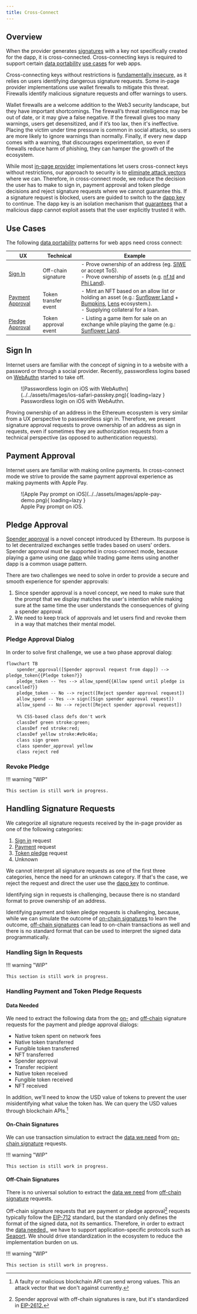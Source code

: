 ```yaml
---
title: Cross-Connect
---
```


## Overview

When the provider generates [signatures](./in-page-provider.md#signatures) with
a key not specifically created for the dapp, it is cross-connected.
Cross-connecting keys is required to support certain [data
portability](./in-page-provider.md#data-portability) [use cases](#use-cases) for
web apps.

Cross-connecting keys without restrictions is [fundamentally
insecure,](./in-page-provider.md#data-portability) as it relies on users
identifying dangerous signature requests. Some in-page provider implementations
use wallet firewalls to mitigate this threat. Firewalls identify malicious
signature requests and offer warnings to users.

Wallet firewalls are a welcome addition to the Web3 security landscape, but they
have important shortcomings. The firewall’s threat intelligence may be out of
date, or it may give a false negative. If the firewall gives too many warnings,
users get desensitized, and if it’s too lax, then it's ineffective. Placing the
victim under time pressure is common in social attacks, so users are more likely
to ignore warnings than normally. Finally, if every new dapp comes with a
warning, that discourages experimentation, so even if firewalls reduce harm of
phishing, they can hamper the growth of the ecosystem.

While most [in-page provider](./in-page-provider.md) implementations let users
cross-connect keys without restrictions, our approach to security is to
[eliminate attack vectors](./security-model.md#deception-mitigation) where we
can.  Therefore, in cross-connect mode, we reduce the decision the user has to
make to sign in, payment approval and token pledge decisions and reject
signature requests where we cannot guarantee this. If a signature request is
blocked, users are guided to switch to the [dapp key](./dapp-keys.md) to
continue. The dapp key is an isolation mechanism that
[guarantees](./dapp-keys.md#automatic-signature-approval) that a malicious dapp
cannot exploit assets that the user explicitly trusted it with.

## Use Cases

The following [data portability](./in-page-provider.md#data-portability)
patterns for web apps need cross connect:

| UX                                    | Technical            | Example                                                                                                                                                                                                                             |
|---------------------------------------|----------------------|-------------------------------------------------------------------------------------------------------------------------------------------------------------------------------------------------------------------------------------|
| [Sign In](#sign-in)                   | Off-chain signature  | - Prove ownership of an address (eg. [SIWE](https://eips.ethereum.org/EIPS/eip-4361) or accept ToS). <br/> - Prove ownership of assets (e.g. [nf.td](https://nf.td/) and [Phi Land](https://philand.xyz/)).                         |
| [Payment Approval](#payment-approval) | Token transfer event | - Mint an NFT based on an allow list or holding an asset (e.g.: [Sunflower Land](https://sunflower-land.com/) + [Bumpkins](https://bumpkins.io/), [Lens](https://www.lens.xyz/) ecosystem.).<br/>- Supplying collateral for a loan. |
| [Pledge Approval](#pledge-approval)   | Token approval event | - Listing a game item for sale on an exchange while playing the game (e.g.: [Sunflower Land](https://sunflower-land.com/).                                                                                                                                                             |

## Sign In

Internet users are familiar with the concept of signing in to a website with
a password or through a social provider. Recently, passwordless logins based on
[WebAuthn](https://developer.mozilla.org/en-US/docs/Web/API/Web_Authentication_API)
started to take off. 

<figure markdown>
![Passwordless login on iOS with WebAuthn](../../assets/images/ios-safari-passkey.png){ loading=lazy }
<figcaption>
Passwordless login on iOS with WebAuthn.
</figcaption>
</figure>

Proving ownership of an address in the Ethereum ecosystem is very similar from a
UX perspective to passwordless sign in. Therefore, we present signature approval
requests to prove ownership of an address as sign in requests, even if sometimes
they are authorization requests from a technical perspective (as opposed to
authentication requests).

## Payment Approval

Internet users are familiar with making online payments. In cross-connect mode
we strive to provide the same payment approval experience as making payments
with Apple Pay.

<figure markdown>
![Apple Pay prompt on iOS](../../assets/images/apple-pay-demo.png){ loading=lazy }
<figcaption>
Apple Pay prompt on iOS.
</figcaption>
</figure>

## Pledge Approval

[Spender approval](./in-page-provider.md#spender-approvals) is a novel concept
introduced by Ethereum. Its purpose is to let decentralized exchanges settle
trades based on users' orders. Spender approval must be supported in
cross-connect mode, because playing a game using one
[dapp](./dapp-keys.md#what-is-a-dapp) while trading game items using another
dapp is a common usage pattern.

There are two challenges we need to solve in order to provide a secure and
smooth experience for spender approvals:

1. Since spender approval is a novel concept, we need to make sure that the
   prompt that we display matches the user's intention while making sure at the
   same time the user understands the consequences of giving a spender approval.
2. We need to keep track of approvals and let users find and revoke them in a
   way that matches their mental model.

### Pledge Approval Dialog

In order to solve first challenge, we use a two phase approval dialog:

```mermaid
flowchart TB
    spender_approval([Spender approval request from dapp]) -->  pledge_token{{Pledge token?}}
    pledge_token -- Yes --> allow_spend{{Allow spend until pledge is cancelled?}}
    pledge_token -- No --> reject([Reject spender approval request])
    allow_spend -- Yes --> sign([Sign spender approval request])
    allow_spend -- No --> reject([Reject spender approval request])
    
    %% CSS-based class defs don't work
    classDef green stroke:green;
    classDef red stroke:red;
    classDef yellow stroke:#e9c46a;
    class sign green
    class spender_approval yellow
    class reject red
```

### Revoke Pledge

!!! warning "WIP"

    This section is still work in progress.

## Handling Signature Requests

We categorize all signature requests received by the in-page provider as one of
the following categories:

1. [Sign in](#sign-in) request
2. [Payment](#payment-approval) request
3. [Token pledge](#pledge-approval) request
4. Unknown

We cannot interpret all signature requests as one of the first three categories,
hence the need for an unknown category. If that's the case, we reject the
request and direct the user use the [dapp key](./dapp-keys.md) to continue.

Identifying sign in requests is challenging, because there is no standard format
to prove ownership of an address.

Identifying payment and token pledge requests is challenging, because, while we
can simulate the outcome of [on-chain
signatures](./in-page-provider.md#on-chain-signatures) to learn the outcome,
[off-chain signatures](./in-page-provider.md#off-chain-signatures) can lead to
on-chain transactions as well and there is no standard format that can be used
to interpret the signed data programmatically.

### Handling Sign In Requests

!!! warning "WIP"

    This section is still work in progress.

### Handling Payment and Token Pledge Requests

#### Data Needed

We need to extract the following data from the
[on-](./in-page-provider.md#on-chain-signatures) and
[off-chain](./in-page-provider.md#off-chain-signatures) signature requests for
the payment and pledge approval dialogs:

- Native token spent on network fees
- Native token transferred
- Fungible token transferred
- NFT transferred
- Spender approval
- Transfer recipient
- Native token received             
- Fungible token received
- NFT received

In addition, we'll need to know the USD value of tokens to prevent the user
misidentifying what value the token has. We can query the USD values through
blockchain APIs.[^10] 

#### On-Chain Signatures

We can use transaction simulation to extract the [data we need](#data-needed)
from [on-chain signature](./in-page-provider.md#on-chain-signatures) requests.

!!! warning "WIP"

    This section is still work in progress.

#### Off-Chain Signatures

There is no universal solution to extract the [data we need](#data-needed) from
[off-chain signature](./in-page-provider.md#off-chain-signatures) requests.

Off-chain signature requests that are payment or pledge approval[^20] requests
typically follow the [EIP-712](https://eips.ethereum.org/EIPS/eip-712) standard,
but the standard only defines the format of the signed data, not its semantics.
Therefore, in order to extract the [data needed,](#data-needed), we have to
support application-specific protocols such as
[Seaport](https://docs.opensea.io/reference/seaport-overview). We should drive
standardization in the ecosystem to reduce the implementation burden on us.

!!! warning "WIP"

    This section is still work in progress.

[^10]:
    A faulty or malicious blockchain API can send wrong values. This an attack
    vector that we don't against currently.

[^20]:
    Spender approval with off-chain signatures is rare, but it's standardized in
    [EIP-2612.](https://eips.ethereum.org/EIPS/eip-2612)
